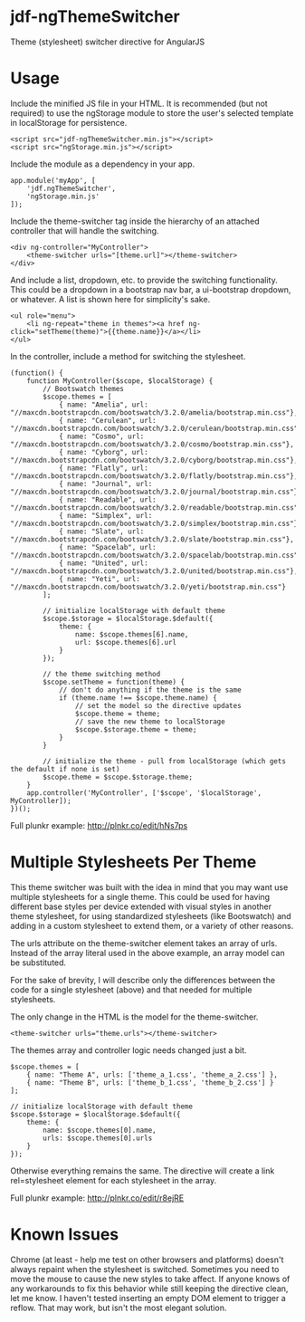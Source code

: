 jdf-ngThemeSwitcher
===================

Theme (stylesheet) switcher directive for AngularJS


Usage
=====

Include the minified JS file in your HTML. It is recommended (but not required) to use the ngStorage module to store the user's selected template in localStorage for persistence.

    <script src="jdf-ngThemeSwitcher.min.js"></script>
    <script src="ngStorage.min.js"></script>


Include the module as a dependency in your app.

    app.module('myApp', [
		'jdf.ngThemeSwitcher',
		'ngStorage.min.js'
    ]);

Include the theme-switcher tag inside the hierarchy of an attached controller that will handle the switching.

    <div ng-controller="MyController">
    	<theme-switcher urls="[theme.url]"></theme-switcher>
    </div>

And include a list, dropdown, etc. to provide the switching functionality. This could be a dropdown in a bootstrap nav bar, a ui-bootstrap dropdown, or whatever. A list is shown here for simplicity's sake.

	<ul role="menu">
		<li ng-repeat="theme in themes"><a href ng-click="setTheme(theme)">{{theme.name}}</a></li>
	</ul>

In the controller, include a method for switching the stylesheet.

    (function() {
		function MyController($scope, $localStorage) {
			// Bootswatch themes
			$scope.themes = [
		    	{ name: "Amelia", url: "//maxcdn.bootstrapcdn.com/bootswatch/3.2.0/amelia/bootstrap.min.css"},
		    	{ name: "Cerulean", url: "//maxcdn.bootstrapcdn.com/bootswatch/3.2.0/cerulean/bootstrap.min.css"},
		    	{ name: "Cosmo", url: "//maxcdn.bootstrapcdn.com/bootswatch/3.2.0/cosmo/bootstrap.min.css"},
		    	{ name: "Cyborg", url: "//maxcdn.bootstrapcdn.com/bootswatch/3.2.0/cyborg/bootstrap.min.css"},
		    	{ name: "Flatly", url: "//maxcdn.bootstrapcdn.com/bootswatch/3.2.0/flatly/bootstrap.min.css"},
		    	{ name: "Journal", url: "//maxcdn.bootstrapcdn.com/bootswatch/3.2.0/journal/bootstrap.min.css"},
		    	{ name: "Readable", url: "//maxcdn.bootstrapcdn.com/bootswatch/3.2.0/readable/bootstrap.min.css"},
		    	{ name: "Simplex", url: "//maxcdn.bootstrapcdn.com/bootswatch/3.2.0/simplex/bootstrap.min.css"},
		    	{ name: "Slate", url: "//maxcdn.bootstrapcdn.com/bootswatch/3.2.0/slate/bootstrap.min.css"},
		    	{ name: "Spacelab", url: "//maxcdn.bootstrapcdn.com/bootswatch/3.2.0/spacelab/bootstrap.min.css"},
		    	{ name: "United", url: "//maxcdn.bootstrapcdn.com/bootswatch/3.2.0/united/bootstrap.min.css"},
		    	{ name: "Yeti", url: "//maxcdn.bootstrapcdn.com/bootswatch/3.2.0/yeti/bootstrap.min.css"}
		    ];

		    // initialize localStorage with default theme
		    $scope.$storage = $localStorage.$default({
		    	theme: {
		    		name: $scope.themes[6].name,
		    		url: $scope.themes[6].url
		    	}
		    });

		    // the theme switching method
		    $scope.setTheme = function(theme) {
		    	// don't do anything if the theme is the same
		    	if (theme.name !== $scope.theme.name) {
		    		// set the model so the directive updates
		    		$scope.theme = theme;
		    		// save the new theme to localStorage
		    		$scope.$storage.theme = theme;
		    	}
		    }

		    // initialize the theme - pull from localStorage (which gets the default if none is set)
		    $scope.theme = $scope.$storage.theme;
		}
		app.controller('MyController', ['$scope', '$localStorage', MyController]);
    })();

Full plunkr example: http://plnkr.co/edit/hNs7ps


Multiple Stylesheets Per Theme
==============================

This theme switcher was built with the idea in mind that you may want use multiple stylesheets for a single theme. This could be used for having different base styles per device extended with visual styles in another theme stylesheet, for using standardized stylesheets (like Bootswatch) and adding in a custom stylesheet to extend them, or a variety of other reasons.

The urls attribute on the theme-switcher element takes an array of urls. Instead of the array literal used in the above example, an array model can be substituted.

For the sake of brevity, I will describe only the differences between the code for a single stylesheet (above) and that needed for multiple stylesheets.

The only change in the HTML is the model for the theme-switcher.

	<theme-switcher urls="theme.urls"></theme-switcher>

The themes array and controller logic needs changed just a bit.

	$scope.themes = [
		{ name: "Theme A", urls: ['theme_a_1.css', 'theme_a_2.css'] },
		{ name: "Theme B", urls: ['theme_b_1.css', 'theme_b_2.css'] }
	];

	// initialize localStorage with default theme
	$scope.$storage = $localStorage.$default({
		theme: {
			name: $scope.themes[0].name,
			urls: $scope.themes[0].urls
		}
	});

Otherwise everything remains the same. The directive will create a link rel=stylesheet element for each stylesheet in the array.

Full plunkr example: http://plnkr.co/edit/r8ejRE

Known Issues
============
Chrome (at least - help me test on other browsers and platforms) doesn't always repaint when the stylesheet is switched. Sometimes you need to move the mouse to cause the new styles to take affect. If anyone knows of any workarounds to fix this behavior while still keeping the directive clean, let me know. I haven't tested inserting an empty DOM element to trigger a reflow. That may work, but isn't the most elegant solution.
